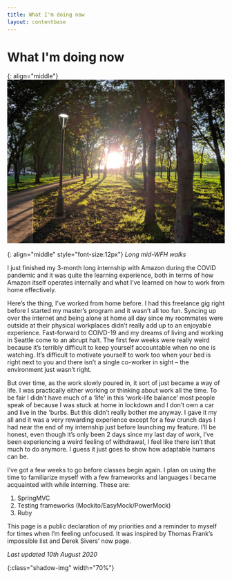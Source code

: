 ```yaml
---
title: What I'm doing now
layout: contentbase
---
```

What I'm doing now
======

{: align="middle"}
![now_page]

{: align="middle" style="font-size:12px"}
_Long mid-WFH walks_

I just finished my 3-month long internship with Amazon during the COVID pandemic
and it was quite the learning experience, both in terms of how Amazon itself
operates internally and what I’ve learned on how to work from home effectively.

Here’s the thing, I’ve worked from home before. I had this freelance gig right
before I started my master’s program and it wasn’t all too fun. Syncing up over
the internet and being alone at home all day since my roommates were outside at
their physical workplaces didn’t really add up to an enjoyable experience.
Fast-forward to COIVD-19 and my dreams of living and working in Seattle come to
an abrupt halt. The first few weeks were really weird because it’s terribly
difficult to keep yourself accountable when no one is watching. It’s difficult
to motivate yourself to work too when your bed is right next to you and there
isn’t a single co-worker in sight – the environment just wasn’t right.

But over time, as the work slowly poured in, it sort of just became a way of
life. I was practically either working or thinking about work all the time. To
be fair I didn’t have much of a ‘life’ in this ‘work-life balance’ most people
speak of because I was stuck at home in lockdown and I don’t own a car and live
in the 'burbs. But this didn’t really bother me anyway. I gave it my all and it
was a very rewarding experience except for a few crunch days I had near the end
of my internship just before launching my feature. I’ll be honest, even though
it’s only been 2 days since my last day of work, I’ve been experiencing a weird
feeling of withdrawal, I feel like there isn’t that much to do anymore. I guess
it just goes to show how adaptable humans can be.

I’ve got a few weeks to go before classes begin again. I plan on using the time
to familiarize myself with a few frameworks and languages I became acquainted
with while interning. These are:

1. SpringMVC
2. Testing frameworks (Mockito/EasyMock/PowerMock)
3. Ruby

This page is a public declaration of my priorities and a reminder to myself for
times when I’m feeling unfocused. It was inspired by Thomas Frank’s impossible
list and Derek Sivers’ now page.

_Last updated 10th August 2020_

[now_page]: /images/now_page.jpg
{:class="shadow-img"  width="70%"}
